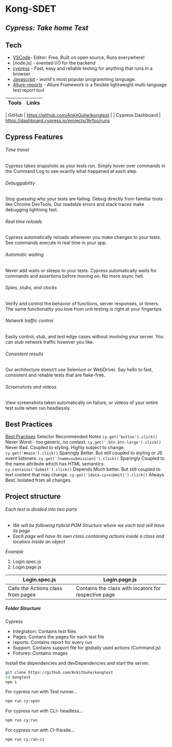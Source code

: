 # Kong-SDET

## _Cypress: Take home Test_

## Tech

- [VSCode](code.visualstudio.com)- Editor: Free, Built on open source, Runs everywhere!
- [node.js] - evented I/O for the backend
- [cypress](cypress.io) - Fast, easy and reliable testing for anything that runs in a browser.
- [Javascript](https://www.javascript.com/) - world's most popular programming language.
- [Allure-reports](https://docs.qameta.io/allure/) - Allure Framework is a flexible lightweight multi-language test report tool

| Tools | Links |
| ----- | ----- |

| GitHub | https://github.com/AnkitGuhe/kongtest |
| Cypress Dashboard | https://dashboard.cypress.io/projects/9jrfso/runs

## Cypress Features

###### Time travel

Cypress takes snapshots as your tests run. Simply hover over commands in the Command Log to see exactly what happened at each step.

###### Debuggability

Stop guessing why your tests are failing. Debug directly from familiar tools like Chrome DevTools. Our readable errors and stack traces make debugging lightning fast.

###### Real time reloads

Cypress automatically reloads whenever you make changes to your tests. See commands execute in real time in your app.

###### Automatic waiting

Never add waits or sleeps to your tests. Cypress automatically waits for commands and assertions before moving on. No more async hell.

###### Spies, stubs, and clocks

Verify and control the behavior of functions, server responses, or timers. The same functionality you love from unit testing is right at your fingertips.

###### Network traffic control

Easily control, stub, and test edge cases without involving your server. You can stub network traffic however you like.

###### Consistent results

Our architecture doesn’t use Selenium or WebDriver. Say hello to fast, consistent and reliable tests that are flake-free.

###### Screenshots and videos

View screenshots taken automatically on failure, or videos of your entire test suite when run headlessly.

## Best Practices

[Best Practises](https://docs.cypress.io/guides/references/best-practices)
Selector Recommended Notes
`cy.get('button').click()` Never Worst - too generic, no context.
`cy.get('.btn.btn-large').click()` Never Bad. Coupled to styling. Highly subject to change.
`cy.get('#main').click()` Sparingly Better. But still coupled to styling or JS event listeners.
`cy.get('[name=submission]').click()` Sparingly Coupled to the name attribute which has HTML semantics.
`cy.contains('Submit').click()` Depends Much better. But still coupled to text content that may change.
`cy.get('[data-cy=submit]').click()` Always Best. Isolated from all changes.

## Project structure

###### _Each test is divided into two parts_

- _We will be following hybrid POM Structure where we each test will have its page_
- _Each page will have its own class containing actions inside a class and locators inside an object_

_Example_

1. Login.spec.js
2. Login.page.js

| Login.spec.js                      | Login.page.js                                        |
| ---------------------------------- | ---------------------------------------------------- |
| Calls the Actions class from pages | Contains the class with locators for respective page |

##### Folder Structure

Cypress

- Integration: Contains test files
- Pages: Contans the pages for each test file
- reports: Contains report for every run
- Support: Contains support file for globally used actions (Command.js)
- Fixtures: Contains images

Install the dependencies and devDependencies and start the server.

```sh
git clone https://github.com/AnkitGuhe/kongtest
cd kongtest
npm i
```

For cypress run with Test runner...

```sh
npm run cy:open
```

For cypress run with CLI- headless...

```sh
npm run cy:run
```

For cypress run with CI-Paralle...

```sh
npm run cy:run-ci
```
